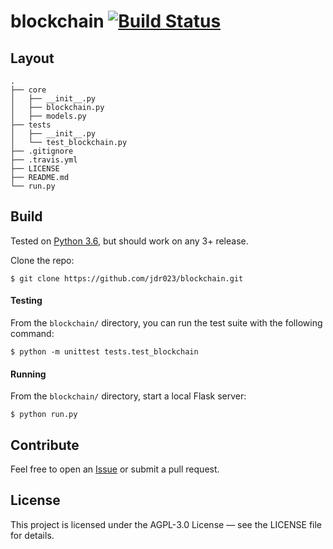 # blockchain [![Build Status](https://travis-ci.com/jdr023/blockchain.svg?token=MJAVVCPapY3bjg5PYxsH&branch=master)](https://travis-ci.com/jdr023/blockchain)

## Layout
    .
    ├── core
    │   ├── __init__.py
    │   ├── blockchain.py
    │   ├── models.py
    ├── tests
    │   ├── __init__.py
    │   └── test_blockchain.py
    ├── .gitignore
    ├── .travis.yml
    ├── LICENSE
    ├── README.md
    └── run.py
    
Build
- 
Tested on [Python 3.6](https://www.python.org/downloads/release/python-360/), but should work on any 3+ release.

Clone the repo:
```Shell
$ git clone https://github.com/jdr023/blockchain.git
```

#### Testing
From the `blockchain/` directory, you can run the test suite with the following command:
```Shell
$ python -m unittest tests.test_blockchain
```

#### Running
From the `blockchain/` directory, start a local Flask server:
```Shell
$ python run.py
```

Contribute
-
Feel free to open an [Issue](https://github.com/jdr023/blockchain/issues/new) or submit a pull request.

License
-
This project is licensed under the AGPL-3.0 License — see the LICENSE file for details.
